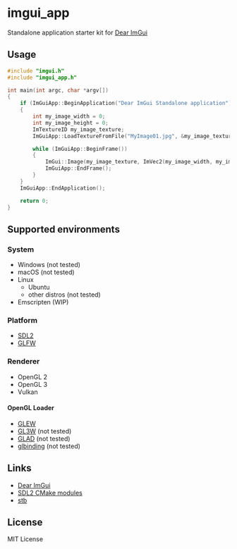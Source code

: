 # imgui_app

Standalone application starter kit for [Dear ImGui](https://github.com/ocornut/imgui)

## Usage

```cpp
#include "imgui.h"
#include "imgui_app.h"

int main(int argc, char *argv[])
{
    if (ImGuiApp::BeginApplication("Dear ImGui Standalone application"))
    {
        int my_image_width = 0;
        int my_image_height = 0;
        ImTextureID my_image_texture;
        ImGuiApp::LoadTextureFromFile("MyImage01.jpg", &my_image_texture, &my_image_width, &my_image_height);

        while (ImGuiApp::BeginFrame())
        {
            ImGui::Image(my_image_texture, ImVec2(my_image_width, my_image_height));
            ImGuiApp::EndFrame();
        }
    }
    ImGuiApp::EndApplication();

    return 0;
}
```

## Supported environments

### System

- Windows (not tested)
- macOS (not tested)
- Linux
    - Ubuntu
    - other distros (not tested)
- Emscripten (WIP)

### Platform

- [SDL2](https://www.libsdl.org/)
- [GLFW](https://github.com/glfw/glfw)

### Renderer

- OpenGL 2
- OpenGL 3
- Vulkan

#### OpenGL Loader

- [GLEW](http://glew.sourceforge.net/)
- [GL3W](https://github.com/skaslev/gl3w) (not tested)
- [GLAD](https://github.com/Dav1dde/glad) (not tested)
- [glbinding](https://github.com/cginternals/glbinding) (not tested)

## Links

- [Dear ImGui](https://github.com/ocornut/imgui)
- [SDL2 CMake modules](https://github.com/aminosbh/sdl2-cmake-modules)
- [stb](https://github.com/nothings/stb)

## License

MIT License
